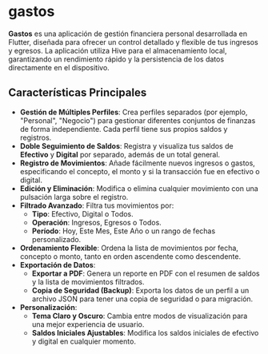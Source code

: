 # gastos

**Gastos** es una aplicación de gestión financiera personal desarrollada en Flutter, diseñada para ofrecer un control detallado y flexible de tus ingresos y egresos. La aplicación utiliza Hive para el almacenamiento local, garantizando un rendimiento rápido y la persistencia de los datos directamente en el dispositivo.

## Características Principales

- **Gestión de Múltiples Perfiles**: Crea perfiles separados (por ejemplo, "Personal", "Negocio") para gestionar diferentes conjuntos de finanzas de forma independiente. Cada perfil tiene sus propios saldos y registros.
- **Doble Seguimiento de Saldos**: Registra y visualiza tus saldos de **Efectivo** y **Digital** por separado, además de un total general.
- **Registro de Movimientos**: Añade fácilmente nuevos ingresos o gastos, especificando el concepto, el monto y si la transacción fue en efectivo o digital.
- **Edición y Eliminación**: Modifica o elimina cualquier movimiento con una pulsación larga sobre el registro.
- **Filtrado Avanzado**: Filtra tus movimientos por:
    - **Tipo**: Efectivo, Digital o Todos.
    - **Operación**: Ingresos, Egresos o Todos.
    - **Período**: Hoy, Este Mes, Este Año o un rango de fechas personalizado.
- **Ordenamiento Flexible**: Ordena la lista de movimientos por fecha, concepto o monto, tanto en orden ascendente como descendente.
- **Exportación de Datos**:
    - **Exportar a PDF**: Genera un reporte en PDF con el resumen de saldos y la lista de movimientos filtrados.
    - **Copia de Seguridad (Backup)**: Exporta los datos de un perfil a un archivo JSON para tener una copia de seguridad o para migración.
- **Personalización**:
    - **Tema Claro y Oscuro**: Cambia entre modos de visualización para una mejor experiencia de usuario.
    - **Saldos Iniciales Ajustables**: Modifica los saldos iniciales de efectivo y digital en cualquier momento.
